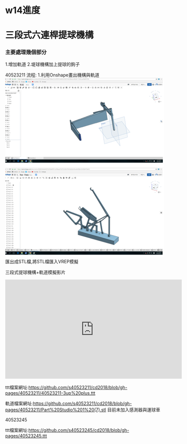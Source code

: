 # w14進度
# 三段式六連桿提球機構

### 主要處理幾個部分

1.增加軌道
2.堤球機構加上提球的鉤子


40523211
流程:
1.利用Onshape畫出機構與軌道
![](/assets/w14-1.png)
![](/assets/14-2.png)
匯出成STL檔,將STL檔匯入VREP模擬

三段式提球機構+軌道模擬影片

<iframe width="560" height="315" src="https://www.youtube.com/embed/D5TVbRu7lnw" frameborder="0" allow="autoplay; encrypted-media" allowfullscreen></iframe>

ttt檔案網址:https://github.com/s40523211/cd2018/blob/gh-pages/40523211/40523211-3up%20plus.ttt

軌道檔案網址:https://github.com/s40523211/cd2018/blob/gh-pages/40523211/Part%20Studio%201%20(7).stl
目前未加入感測器與運球車

40523245

ttt檔案網址:https://github.com/s40523245/cd2018/blob/gh-pages/40523245.ttt
